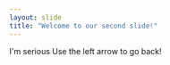 ```yaml
---
layout: slide
title: "Welcome to our second slide!"
---
```

I'm serious
Use the left arrow to go back!
